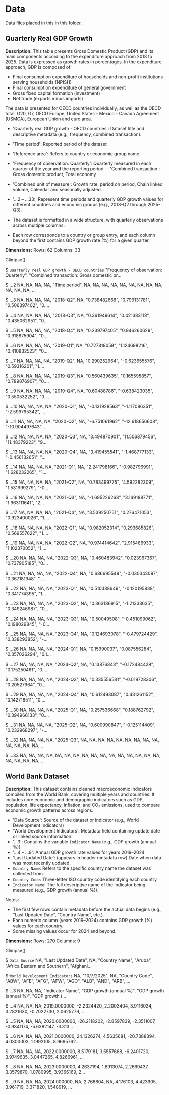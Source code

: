 # Data

Data files placed in this in this folder. 

## Quarterly Real GDP Growth

**Description:** 
This table presents Gross Domestic Product (GDP) and its main components according to the expenditure approach from 2018 to 2025.
Data is expressed as growth rates in percentages. In the expenditure approach, GDP is composed of:
- Final consumption expenditure of households and non-profit institutions serving households (NPISH)
- Final consumption expenditure of general government
- Gross fixed capital formation (investment)
- Net trade (exports minus imports)

The data is presented for OECD countries individually, as well as the OECD total, G20, G7, OECD Europe, United States - Mexico - Canada Agreement (USMCA), European Union and euro area.

- 'Quarterly real GDP growth - OECD countries': Dataset title and descriptive metadata (e.g., frequency, combined transaction).
-  'Time period': Reported period of the dataset
- 'Reference area': Refers to country or economic group name.
- 'Frequency of observation: Quarterly': Quarterly measured in each quarter of the year and the reporting period
-- 'Combined transaction': Gross domestic product, Total economy
- 'Combined unit of measure': Growth rate, period on period, Chain linked volume, Calendar and seasonally adjusted.
- '...2 – ...33:' Represent time periods and quarterly GDP growth values for different countries and economic groups (e.g., 2018-Q2 through 2025-Q3).

- The dataset is formatted in a wide structure, with quarterly observations across multiple columns.  
- Each row corresponds to a country or group entry, and each column beyond the first contains GDP growth rate (%) for a given quarter.
   
**Dimensions:**
Rows: 62 Columns: 33

Glimpse():

$ `Quarterly real GDP growth - OECD countries` <chr> "Frequency of observation: Quarterly", "Combined transaction: Gross domestic pr…

$ ...2                                         <chr> NA, NA, NA, NA, "Time period", NA, NA, NA, NA, NA, NA, NA, NA, NA, NA, NA, NA, …

$ ...3                                         <chr> NA, NA, NA, NA, "2018-Q2", NA, "0.738482668", "0.799131781", "0.506397402", "0.…

$ ...4                                         <chr> NA, NA, NA, NA, "2018-Q3", NA, "0.361949614", "0.421383118", "0.435062951", "0.…

$ ...5                                         <chr> NA, NA, NA, NA, "2018-Q4", NA, "0.239797405", "0.946260629", "0.918875904", "0.…

$ ...6                                         <chr> NA, NA, NA, NA, "2019-Q1", NA, "0.727818059", "1.124698216", "0.410832523", "0.…

$ ...7                                         <chr> NA, NA, NA, NA, "2019-Q2", NA, "0.290252964", "-0.623655576", "0.59316201", "1.…

$ ...8                                         <chr> NA, NA, NA, NA, "2019-Q3", NA, "0.560439635", "0.165595857", "0.789076907", "0.…

$ ...9                                         <chr> NA, NA, NA, NA, "2019-Q4", NA, "0.60488786", "-0.638423035", "0.550532252", "0.…

$ ...10                                        <chr> NA, NA, NA, NA, "2020-Q1", NA, "-0.131928563", "-1.117086351", "-2.599795342", …

$ ...11                                        <chr> NA, NA, NA, NA, "2020-Q2", NA, "-6.751061962", "-12.618656608", "-10.904497643"…

$ ...12                                        <chr> NA, NA, NA, NA, "2020-Q3", NA, "3.494870901", "11.506879456", "11.48379223", "9…

$ ...13                                        <chr> NA, NA, NA, NA, "2020-Q4", NA, "3.419455541", "-1.468777133", "-0.456132651", "…

$ ...14                                        <chr> NA, NA, NA, NA, "2021-Q1", NA, "2.241798166", "-0.982796991", "1.628232265", "1…

$ ...15                                        <chr> NA, NA, NA, NA, "2021-Q2", NA, "0.783499775", "4.592282309", "1.531999279", "-0…

$ ...16                                        <chr> NA, NA, NA, NA, "2021-Q3", NA, "-1.695226268", "3.149188771", "1.963111641", "2…

$ ...17                                        <chr> NA, NA, NA, NA, "2021-Q4", NA, "3.539250751", "0.276471053", "0.923400026", "1.…

$ ...18                                        <chr> NA, NA, NA, NA, "2022-Q1", NA, "0.982052314", "0.293685826", "0.569557622", "1.…

$ ...19                                        <chr> NA, NA, NA, NA, "2022-Q2", NA, "0.974414642", "2.915486933", "1.102370052", "1.…

$ ...20                                        <chr> NA, NA, NA, NA, "2022-Q3", NA, "0.460483942", "0.023967367", "0.737905185", "0.…

$ ...21                                        <chr> NA, NA, NA, NA, "2022-Q4", NA, "0.686695549", "-0.030343097", "0.367181948", "-…

$ ...22                                        <chr> NA, NA, NA, NA, "2023-Q1", NA, "0.510338649", "-0.120195838", "0.341774395", "1…

$ ...23                                        <chr> NA, NA, NA, NA, "2023-Q2", NA, "0.363186915", "-1.21333635", "0.349246987", "0.…

$ ...24                                        <chr> NA, NA, NA, NA, "2023-Q3", NA, "0.50049508", "-0.451099062", "0.198029845", "-0…

$ ...25                                        <chr> NA, NA, NA, NA, "2023-Q4", NA, "0.124693078", "-0.479724429", "0.338293852", "-…

$ ...26                                        <chr> NA, NA, NA, NA, "2024-Q1", NA, "0.15990037", "0.087556284", "0.357026294", "0.1…

$ ...27                                        <chr> NA, NA, NA, NA, "2024-Q2", NA, "0.13876843", "-0.172484429", "0.175250461", "0.…

$ ...28                                        <chr> NA, NA, NA, NA, "2024-Q3", NA, "0.335556581", "-0.019728306", "0.20527964", "0.…

$ ...29                                        <chr> NA, NA, NA, NA, "2024-Q4", NA, "0.612493087", "0.431261152", "0.142718511", "0.…

$ ...30                                        <chr> NA, NA, NA, NA, "2025-Q1", NA, "0.257536668", "0.188762792", "0.394966133", "0.…

$ ...31                                        <chr> NA, NA, NA, NA, "2025-Q2", NA, "0.600990847", "-0.125114409", "0.232968297", "-…

$ ...32                                        <chr> NA, NA, NA, NA, "2025-Q3", NA, NA, NA, NA, NA, NA, NA, NA, NA, NA, NA, NA, NA, …

$ ...33                                        <chr> NA, NA, NA, NA, NA, NA, NA, NA, NA, NA, NA, NA, NA, NA, NA, NA, NA, NA, NA, NA,…

## World Bank Dataset

**Description:**
This dataset contains cleaned macroeconomic indicators compiled from the World Bank, covering multiple years and countries. It includes core economic and demographic indicators such as GDP, population, life expectancy, inflation, and CO₂ emissions, used to compare economic growth patterns across regions.

- 'Data Source': Source of the dataset or indicator (e.g., World Development Indicators) 
- 'World Development Indicators': Metadata field containing update date or linked source information.
- '...3': Contains the variable `Indicator Name` (e.g., GDP growth (annual %))
- '...4 – ...9': Annual GDP growth rate values for years 2019–2024
- 'Last Updated Date': (appears in header metadata row) Date when data was most recently updated.
- `Country Name`: Refers to the specific country name the dataset was collected from.
- `Country Code`: Three-letter ISO country code identifying each country
- `Indicator Name`: The full descriptive name of the indicator being measured (e.g., GDP growth (annual %)).

Notes:
- The first few rows contain metadata before the actual data begins (e.g., “Last Updated Date”, “Country Name”, etc.).  
- Each numeric column (years 2019–2024) contains GDP growth (%) values for each country.  
- Some missing values occur for 2024 and beyond.

**Dimensions:**
Rows: 270 Columns: 9

Glimpse():

$ `Data Source`                  <chr> NA, "Last Updated Date", NA, "Country Name", "Aruba", "Africa Eastern and Southern", "Afghani…

$ `World Development Indicators` <chr> NA, "10/7/2025", NA, "Country Code", "ABW", "AFE", "AFG", "AFW", "AGO", "ALB", "AND", "ARB", …

$ ...3                           <chr> NA, NA, NA, "Indicator Name", "GDP growth (annual %)", "GDP growth (annual %)", "GDP growth (…

$ ...4                           <dbl> NA, NA, NA, 2019.0000000, -2.2324420, 2.2003404, 3.9116034, 3.2821630, -0.7022730, 2.0625779,…

$ ...5                           <dbl> NA, NA, NA, 2020.0000000, -26.2118202, -2.8597839, -2.3511007, -0.9841174, -5.6382147, -3.313…

$ ...6                           <dbl> NA, NA, NA, 2021.0000000, 24.1326274, 4.5635681, -20.7388394, 4.0300003, 1.1992105, 8.9695762…

$ ...7                           <dbl> NA, NA, NA, 2022.0000000, 8.5179181, 3.5557688, -6.2401720, 3.9749635, 3.0447265, 4.8266961, …

$ ...8                           <dbl> NA, NA, NA, 2023.0000000, 4.2637194, 1.8913074, 2.2669437, 3.3579870, 1.0780995, 3.9366169, 2…

$ ...9                           <dbl> NA, NA, NA, 2024.000000, NA, 2.766804, NA, 4.176103, 4.423905, 3.961719, 3.371820, 1.548919, …
